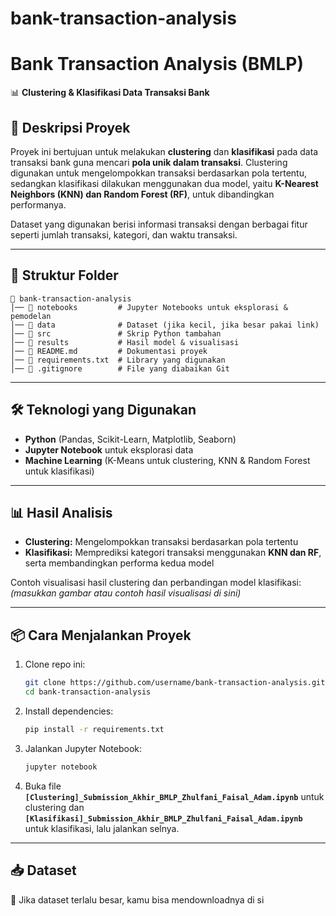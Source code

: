# bank-transaction-analysis

# **Bank Transaction Analysis (BMLP)**
📊 **Clustering & Klasifikasi Data Transaksi Bank**  

## **📌 Deskripsi Proyek**  
Proyek ini bertujuan untuk melakukan **clustering** dan **klasifikasi** pada data transaksi bank guna mencari **pola unik dalam transaksi**. Clustering digunakan untuk mengelompokkan transaksi berdasarkan pola tertentu, sedangkan klasifikasi dilakukan menggunakan dua model, yaitu **K-Nearest Neighbors (KNN) dan Random Forest (RF)**, untuk dibandingkan performanya.  

Dataset yang digunakan berisi informasi transaksi dengan berbagai fitur seperti jumlah transaksi, kategori, dan waktu transaksi.  

---

## **📂 Struktur Folder**  
```
📁 bank-transaction-analysis
│── 📁 notebooks         # Jupyter Notebooks untuk eksplorasi & pemodelan
│── 📁 data              # Dataset (jika kecil, jika besar pakai link)
│── 📁 src               # Skrip Python tambahan
│── 📁 results           # Hasil model & visualisasi
│── 📄 README.md         # Dokumentasi proyek
│── 📄 requirements.txt  # Library yang digunakan
│── 📄 .gitignore        # File yang diabaikan Git
```

---

## **🛠 Teknologi yang Digunakan**  
- **Python** (Pandas, Scikit-Learn, Matplotlib, Seaborn)  
- **Jupyter Notebook** untuk eksplorasi data  
- **Machine Learning** (K-Means untuk clustering, KNN & Random Forest untuk klasifikasi)  

---

## **📊 Hasil Analisis**  
- **Clustering:** Mengelompokkan transaksi berdasarkan pola tertentu  
- **Klasifikasi:** Memprediksi kategori transaksi menggunakan **KNN dan RF**, serta membandingkan performa kedua model  

Contoh visualisasi hasil clustering dan perbandingan model klasifikasi:  
*(masukkan gambar atau contoh hasil visualisasi di sini)*  

---

## **📦 Cara Menjalankan Proyek**  
1. Clone repo ini:  
   ```sh
   git clone https://github.com/username/bank-transaction-analysis.git
   cd bank-transaction-analysis
   ```
2. Install dependencies:  
   ```sh
   pip install -r requirements.txt
   ```
3. Jalankan Jupyter Notebook:  
   ```sh
   jupyter notebook
   ```
4. Buka file **`[Clustering]_Submission_Akhir_BMLP_Zhulfani_Faisal_Adam.ipynb`** untuk clustering dan **`[Klasifikasi]_Submission_Akhir_BMLP_Zhulfani_Faisal_Adam.ipynb`** untuk klasifikasi, lalu jalankan selnya.  

---

## **📥 Dataset**  
📌 Jika dataset terlalu besar, kamu bisa mendownloadnya di si
